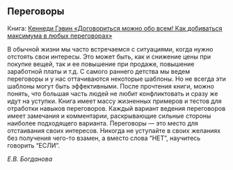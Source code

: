 ## Переговоры

Книга: [Кеннеди Гэвин «Договориться можно обо всем! Как добиваться максимума в любых переговорах»](https://www.litres.ru/gevin-kennedi/dogovoritsya-mozhno-obo-vsem-kak-dobivatsya-maksimuma-v-lubyh-peregovorah-11981022/chitat-onlayn/)

В обычной жизни мы часто встречаемся с ситуациями, когда нужно отстоять свои
интересы. Это может быть, как и снижение цены при покупке вещей, так и ее повышение
при продаже, повышение заработной платы и т.д.
С самого раннего детства мы ведем переговоры и у нас оттачиваются некоторые
шаблоны. Но не всегда эти шаблоны могут быть эффективными. После прочтения книги,
можно понять, что большая часть людей не любит конфликтовать и сразу же идут на
уступки.
Книга имеет массу жизненных примеров и тестов для отработки навыков переговоров.
Каждый вариант ведения переговоров имеет замечания и комментарии, раскрывающие
сильные стороны наиболее подходящего варианта.
Переговоры — это место для отстаивания своих интересов. Никогда не уступайте в своих
желаниях без получения чего-то взамен, а вместо слова “НЕТ”, научитесь говорить
“ЕСЛИ”.

*Е.В. Богданова*